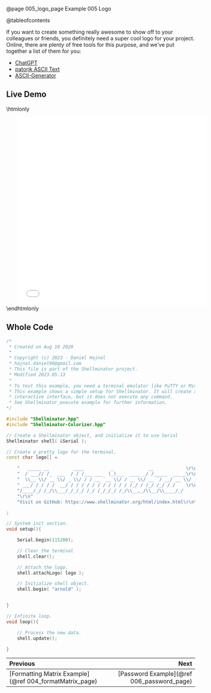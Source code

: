 @page 005_logo_page Example 005 Logo

@tableofcontents

If you want to create something really awesome to show off to your colleagues or friends, you definitely need a super cool logo for your project. Online, there are plenty of free tools for this purpose, and we've put together a list of them for you:
* [ChatGPT](https://chatgpt.com/)
* [patorjk ASCII Text](http://patorjk.com/software/taag/#p=display&f=Slant&t=Shellminator)
* [ASCII-Generator](https://ascii-generator.site/)

## Live Demo

\htmlonly
<iframe id="demoFrame" src="webExamples/005_logo.html" style="height:500px;width:100%;border:none;display:block; margin-left:30px;"></iframe>
\endhtmlonly

## Whole Code

```cpp
/*
 * Created on Aug 10 2020
 *
 * Copyright (c) 2023 - Daniel Hajnal
 * hajnal.daniel96@gmail.com
 * This file is part of the Shellminator project.
 * Modified 2023.05.13
 *
 * To test this example, you need a terminal emulator like PuTTY or Minicom.
 * This example shows a simple setup for Shellminator. It will create an
 * interactive interface, but it does not execute any command.
 * See Shellminator_execute example for further information.
*/

#include "Shellminator.hpp"
#include "Shellminator-Colorizer.hpp"

// Create a Shellminator object, and initialize it to use Serial
Shellminator shell( &Serial );

// Create a pretty logo for the terminal.
const char logo[] =

    "   _____ __         ____          _             __            \r\n"
    "  / ___// /_  ___  / / /___ ___  (_)___  ____ _/ /_____  _____\r\n"
    "  \\__ \\/ __ \\/ _ \\/ / / __ `__ \\/ / __ \\/ __ `/ __/ __ \\/ ___/\r\n"
    " ___/ / / / /  __/ / / / / / / / / / / / /_/ / /_/ /_/ / /    \r\n"
    "/____/_/ /_/\\___/_/_/_/ /_/ /_/_/_/ /_/\\__,_/\\__/\\____/_/     \r\n"
    "\r\n"
    "Visit on GitHub: https://www.shellminator.org/html/index.html\r\n\r\n"

;

// System init section.
void setup(){

    Serial.begin(115200);

    // Clear the terminal
    shell.clear();

    // Attach the logo.
    shell.attachLogo( logo );

    // Initialize shell object.
    shell.begin( "arnold" );


}

// Infinite loop.
void loop(){

    // Process the new data.
    shell.update();

}

```

<div class="section_buttons">
 
| Previous          |                         Next |
|:------------------|-----------------------------:|
|[Formatting Matrix Example](@ref 004_formatMatrix_page) | [Password Example](@ref 006_password_page) |
 
</div>